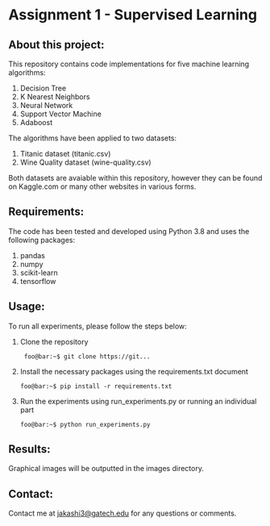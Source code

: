 # Assignment 1 - Supervised Learning


## About this project:
This repository contains code implementations for five machine learning algorithms:
1. Decision Tree
2. K Nearest Neighbors
3. Neural Network
4. Support Vector Machine
5. Adaboost

The algorithms have been applied to two datasets:
1. Titanic dataset (titanic.csv)
2. Wine Quality dataset (wine-quality.csv)

Both datasets are avaiable within this repository, however they can be found on Kaggle.com or many other websites in various forms.

## Requirements:
The code has been tested and developed using Python 3.8 and uses the following packages:
1. pandas
2. numpy
3. scikit-learn
4. tensorflow

## Usage:
To run all experiments, please follow the steps below:
1. Clone the repository
   ```console
    foo@bar:~$ git clone https://git...
    ```
2. Install the necessary packages using the requirements.txt document
    ```console
    foo@bar:~$ pip install -r requirements.txt
    ```
3. Run the experiments using run_experiments.py or running an individual part
    ```console
    foo@bar:~$ python run_experiments.py
    ```
   
## Results:
Graphical images will be outputted in the images directory.

## Contact:
Contact me at jakashi3@gatech.edu for any questions or comments.
